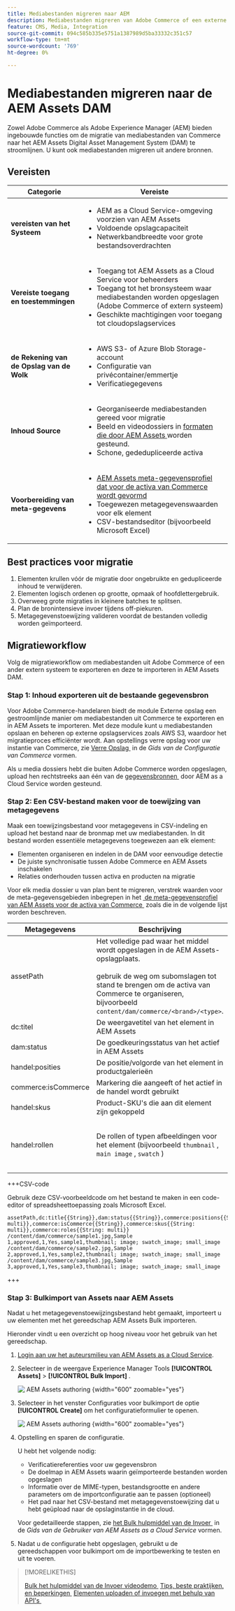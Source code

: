 ```yaml
---
title: Mediabestanden migreren naar AEM
description: Mediabestanden migreren van Adobe Commerce of een externe bron naar de AEM Assets DAM.
feature: CMS, Media, Integration
source-git-commit: 094c585b335e5751a1387989d5ba33332c351c57
workflow-type: tm+mt
source-wordcount: '769'
ht-degree: 0%

---
```


# Mediabestanden migreren naar de AEM Assets DAM

Zowel Adobe Commerce als Adobe Experience Manager (AEM) bieden ingebouwde functies om de migratie van mediabestanden van Commerce naar het AEM Assets Digital Asset Management System (DAM) te stroomlijnen. U kunt ook mediabestanden migreren uit andere bronnen.

## Vereisten

| Categorie | Vereiste |
|----------|-------------|
| **vereisten van het Systeem** | <ul><li>AEM as a Cloud Service-omgeving voorzien van AEM Assets</li><li>Voldoende opslagcapaciteit</li><li>Netwerkbandbreedte voor grote bestandsoverdrachten</li></ul> |
| **Vereiste toegang en toestemmingen** | <ul><li>Toegang tot AEM Assets as a Cloud Service voor beheerders</li><li>Toegang tot het bronsysteem waar mediabestanden worden opgeslagen (Adobe Commerce of extern systeem)</li><li>Geschikte machtigingen voor toegang tot cloudopslagservices</li></ul> |
| **de Rekening van de Opslag van de Wolk** | <ul><li>AWS S3- of Azure Blob Storage-account</li><li>Configuratie van privécontainer/emmertje</li><li>Verificatiegegevens</li></ul> |
| **Inhoud Source** | <ul><li>Georganiseerde mediabestanden gereed voor migratie</li><li>Beeld en videodossiers in <a href="https://experienceleague.adobe.com/nl/docs/experience-manager-cloud-service/content/assets/file-format-support#image-formats"> formaten die door AEM Assets </a> worden gesteund.</li><li>Schone, gededupliceerde activa</li></li> |
| **Voorbereiding van meta-gegevens** | <ul><li><a href="https://experienceleague.adobe.com/nl/docs/commerce-admin/content-design/aem-asset-management/getting-started/aem-assets-configure-aem"> AEM Assets meta-gegevensprofiel dat voor de activa van Commerce wordt gevormd </a></li><li>Toegewezen metagegevenswaarden voor elk element</li><li>CSV-bestandseditor (bijvoorbeeld Microsoft Excel)</li></ul> |

## Best practices voor migratie

1. Elementen krullen vóór de migratie door ongebruikte en gedupliceerde inhoud te verwijderen.
1. Elementen logisch ordenen op grootte, opmaak of hoofdlettergebruik.
1. Overweeg grote migraties in kleinere batches te splitsen.
1. Plan de bronintensieve invoer tijdens off-piekuren.
1. Metagegevenstoewijzing valideren voordat de bestanden volledig worden geïmporteerd.

## Migratieworkflow

Volg de migratieworkflow om mediabestanden uit Adobe Commerce of een ander extern systeem te exporteren en deze te importeren in AEM Assets DAM.

### Stap 1: Inhoud exporteren uit de bestaande gegevensbron

Voor Adobe Commerce-handelaren biedt de module Externe opslag een gestroomlijnde manier om mediabestanden uit Commerce te exporteren en in AEM Assets te importeren. Met deze module kunt u mediabestanden opslaan en beheren op externe opslagservices zoals AWS S3, waardoor het migratieproces efficiënter wordt. Aan opstellings verre opslag voor uw instantie van Commerce, zie [&#x200B; Verre Opslag &#x200B;](https://experienceleague.adobe.com/nl/docs/commerce-operations/configuration-guide/storage/remote-storage/remote-storage-aws-s3) in de *Gids van de Configuratie van Commerce* vormen.

Als u media dossiers hebt die buiten Adobe Commerce worden opgeslagen, upload hen rechtstreeks aan één van de [&#x200B; gegevensbronnen &#x200B;](https://experienceleague.adobe.com/nl/docs/experience-manager-cloud-service/content/assets/assets-view/bulk-import-assets-view#prerequisites) door AEM as a Cloud Service worden gesteund.

### Stap 2: Een CSV-bestand maken voor de toewijzing van metagegevens

Maak een toewijzingsbestand voor metagegevens in CSV-indeling en upload het bestand naar de bronmap met uw mediabestanden. In dit bestand worden essentiële metagegevens toegewezen aan elk element:

- Elementen organiseren en indelen in de DAM voor eenvoudige detectie
- De juiste synchronisatie tussen Adobe Commerce en AEM Assets inschakelen
- Relaties onderhouden tussen activa en producten na migratie

Voor elk media dossier u van plan bent te migreren, verstrek waarden voor de meta-gegevensgebieden inbegrepen in het [&#x200B; de meta-gegevensprofiel van AEM Assets voor de activa van Commerce &#x200B;](aem-assets-configure-aem.md) zoals die in de volgende lijst worden beschreven.

| Metagegevens | Beschrijving | Waarde |
|-------|-------------|--------|
| assetPath | Het volledige pad waar het middel wordt opgeslagen in de AEM Assets-opslagplaats.<br><br> gebruik de weg om subomslagen tot stand te brengen om de activa van Commerce te organiseren, bijvoorbeeld `content/dam/commerce/<brand>/<type>`. | `/content/dam/commerce/<sub-folder>/..<filename>` |
| dc:titel | De weergavetitel van het element in AEM Assets | Tekenreekswaarde (bijvoorbeeld `Sample 1`) |
| dam:status | De goedkeuringsstatus van het actief in AEM Assets | `approved` |
| handel:posities | De positie/volgorde van het element in productgalerieën | Numerieke waarde (bijvoorbeeld &quot;1&quot;) |
| commerce:isCommerce | Markering die aangeeft of het actief in de handel wordt gebruikt | `Yes` |
| handel:skus | Product-SKU&#39;s die aan dit element zijn gekoppeld | Tekenreekswaarde (bijvoorbeeld `sample1`) |
| handel:rollen | De rollen of typen afbeeldingen voor het element (bijvoorbeeld `thumbnail` , `main image` , `swatch` ) | Meerdere waarden, gescheiden door puntkomma&#39;s (bijvoorbeeld &quot;miniatuur; afbeelding; staal_afbeelding; small_image&quot;) |

+++CSV-code

Gebruik deze CSV-voorbeeldcode om het bestand te maken in een code-editor of spreadsheettoepassing zoals Microsoft Excel.

```csv
assetPath,dc:title{{String}},dam:status{{String}},commerce:positions{{String: multi}},commerce:isCommerce{{String}},commerce:skus{{String: multi}},commerce:roles{{String: multi}}
/content/dam/commerce/sample1.jpg,Sample 1,approved,1,Yes,sample1,thumbnail; image; swatch_image; small_image
/content/dam/commerce/sample2.jpg,Sample 2,approved,1,Yes,sample2,thumbnail; image; swatch_image; small_image
/content/dam/commerce/sample3.jpg,Sample 3,approved,1,Yes,sample3,thumbnail; image; swatch_image; small_image
```

+++

### Stap 3: Bulkimport van Assets naar AEM Assets

Nadat u het metagegevenstoewijzingsbestand hebt gemaakt, importeert u uw elementen met het gereedschap AEM Assets Bulk importeren.

Hieronder vindt u een overzicht op hoog niveau voor het gebruik van het gereedschap.

1. [&#x200B; Login aan uw het auteursmilieu van AEM Assets as a Cloud Service &#x200B;](https://experienceleague.adobe.com/nl/docs/experience-manager-cloud-service/content/onboarding/journey/aem-users#login-aem).

1. Selecteer in de weergave Experience Manager Tools **[!UICONTROL Assets]** > **[!UICONTROL Bulk Import]** .

   ![&#x200B; AEM Assets authoring &#x200B;](./assets/aem-assets-bulk-import-selection.png){width="600" zoomable="yes"}

1. Selecteer in het venster Configuraties voor bulkimport de optie **[!UICONTROL Create]** om het configuratieformulier te openen.

   ![&#x200B; AEM Assets authoring &#x200B;](./assets/aem-assets-bulk-import-configuration.png){width="600" zoomable="yes"}

1. Opstelling en sparen de configuratie.

   U hebt het volgende nodig:

   - Verificatiereferenties voor uw gegevensbron
   - De doelmap in AEM Assets waarin geïmporteerde bestanden worden opgeslagen
   - Informatie over de MIME-typen, bestandsgrootte en andere parameters om de importconfiguratie aan te passen (optioneel)
   - Het pad naar het CSV-bestand met metagegevenstoewijzing dat u hebt geüpload naar de opslaginstantie in de cloud.

   Voor gedetailleerde stappen, zie [&#x200B; het Bulk hulpmiddel van de Invoer &#x200B;](https://experienceleague.adobe.com/nl/docs/experience-manager-cloud-service/content/assets/manage/add-assets#configure-bulk-ingestor-tool) in de *Gids van de Gebruiker van AEM Assets as a Cloud Service* vormen.

1. Nadat u de configuratie hebt opgeslagen, gebruikt u de gereedschappen voor bulkimport om de importbewerking te testen en uit te voeren.

>[!MORELIKETHIS]
>
>[&#x200B; Bulk het hulpmiddel van de Invoer videodemo &#x200B;](https://experienceleague.adobe.com/nl/docs/experience-manager-cloud-service/content/assets/manage/add-assets#asset-bulk-ingestor)
>[Tips, beste praktijken, en beperkingen &#x200B;](https://experienceleague.adobe.com/nl/docs/experience-manager-cloud-service/content/assets/manage/add-assets#tips-limitations)
>[Elementen uploaden of invoegen met behulp van API&#39;s &#x200B;](https://experienceleague.adobe.com/nl/docs/experience-manager-cloud-service/content/assets/admin/developer-reference-material-apis#asset-upload)

